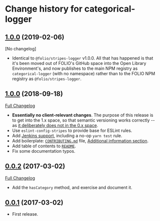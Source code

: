 # Change history for categorical-logger

## [1.0.0](https://github.com/openlibraryenvironment/categorical-logger/tree/v1.0.0) (2019-02-06)
[No changelog]

* Identical to `@folio/stripes-logger` v1.0.0. All that has happened is that it's been moved out of FOLIO's GitHub space into the Open Library Environment's, and now publishes to the main NPM registry as `categorical-logger` (with no namespace) rather than to the FOLIO NPM registry as `@folio/stripes-logger`.

## [1.0.0](https://github.com/folio-org/stripes-logger/tree/v1.0.0) (2018-09-18)
[Full Changelog](https://github.com/folio-org/stripes-logger/compare/v0.0.2...v1.0.0)

* **Essentially no client-relevant changes**. The purpose of this release is to get into the 1.x space, so that semantic versioning works correctly -- as [it deliberately does not in the 0.x space](https://github.com/semver/semver/issues/221).
* Use `eslint-config-stripes` to provide base for ESLint rules.
* Add [Jenkins support](Jenkinsfile), including a no-op `yarn test` rule.
* Add boilerplate: [`CONTRIBUTING.md`](CONTRIBUTING.md) file, [Additional information section](README.md#additional-information).
* Add table of contents to [`README`](README.md).
* Fix some documentation typos.

## [0.0.2](https://github.com/folio-org/stripes-logger/tree/v0.0.2) (2017-03-02)
[Full Changelog](https://github.com/folio-org/stripes-logger/compare/v0.0.1...v0.0.2)

* Add the `hasCategory` method, and exercise and document it.

## [0.0.1](https://github.com/folio-org/stripes-logger/tree/v0.0.1) (2017-03-02)

* First release.

